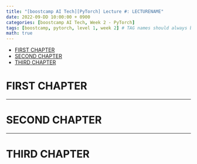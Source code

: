 ```yaml
---
title: "[boostcamp AI Tech][PyTorch] Lecture #: LECTURENAME"
date: 2022-09-DD 10:00:00 + 0900
categories: [boostcamp AI Tech, Week 2 - PyTorch]
tags: [boostcamp, pytorch, level 1, week 2]	# TAG names should always be lowercase
math: true
---
```


- [FIRST CHAPTER](#first-chapter)
- [SECOND CHAPTER](#second-chapter)
- [THIRD CHAPTER](#third-chapter)

# FIRST CHAPTER





- - -
# SECOND CHAPTER






- - -
# THIRD CHAPTER
